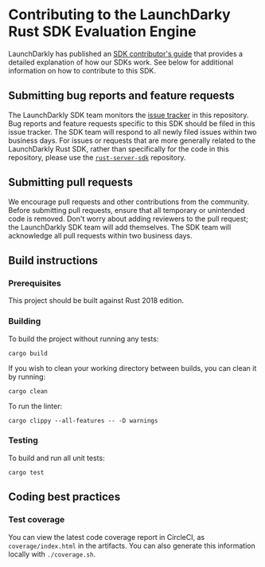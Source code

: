 # Contributing to the LaunchDarky Rust SDK Evaluation Engine

LaunchDarkly has published an [SDK contributor's guide](https://docs.launchdarkly.com/sdk/concepts/contributors-guide) that provides a detailed explanation of how our SDKs work. See below for additional information on how to contribute to this SDK.

## Submitting bug reports and feature requests

The LaunchDarkly SDK team monitors the [issue tracker](https://github.com/launchdarkly/rust-server-sdk-evaluation/issues) in this repository. Bug reports and feature requests specific to this SDK should be filed in this issue tracker. The SDK team will respond to all newly filed issues within two business days. For issues or requests that are more generally related to the LaunchDarkly Rust SDK, rather than specifically for the code in this repository, please use the [`rust-server-sdk`](https://github.com/launchdarkly/rust-server-sdk) repository.

## Submitting pull requests

We encourage pull requests and other contributions from the community. Before submitting pull requests, ensure that all temporary or unintended code is removed. Don't worry about adding reviewers to the pull request; the LaunchDarkly SDK team will add themselves. The SDK team will acknowledge all pull requests within two business days.

## Build instructions

### Prerequisites

This project should be built against Rust 2018 edition.

### Building

To build the project without running any tests:
```
cargo build
```

If you wish to clean your working directory between builds, you can clean it by running:
```
cargo clean
```

To run the linter:
```
cargo clippy --all-features -- -D warnings
```

### Testing

To build and run all unit tests:
```
cargo test
```

## Coding best practices

### Test coverage

You can view the latest code coverage report in CircleCI, as `coverage/index.html` in the artifacts. You can also generate this information locally with `./coverage.sh`.
